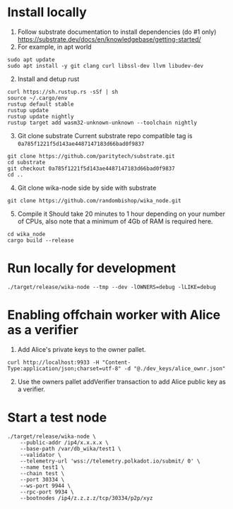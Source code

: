 # Install locally



1. Follow substrate documentation to install dependencies (do #1 only) 
https://substrate.dev/docs/en/knowledgebase/getting-started/
2. For example, in apt world
```
sudo apt update
sudo apt install -y git clang curl libssl-dev llvm libudev-dev
```

2. Install and detup rust
```
curl https://sh.rustup.rs -sSf | sh
source ~/.cargo/env
rustup default stable
rustup update
rustup update nightly
rustup target add wasm32-unknown-unknown --toolchain nightly
```

3. Git clone substrate 
Current substrate repo compatible tag is `0a785f1221f5d143ae4487147183d66bad0f9837`
```
git clone https://github.com/paritytech/substrate.git
cd substrate
git checkout 0a785f1221f5d143ae4487147183d66bad0f9837
cd ..
```

4. Git clone wika-node side by side with substrate
```
git clone https://github.com/randombishop/wika_node.git
```

5. Compile it
Should take 20 minutes to 1 hour depending on your number of CPUs, also note that a minimum of 4Gb of RAM is required here.
```
cd wika_node
cargo build --release
```


# Run locally for development
```
./target/release/wika-node --tmp --dev -lOWNERS=debug -lLIKE=debug
```

# Enabling offchain worker with Alice as a verifier
1. Add Alice's private keys to the owner pallet.
```
curl http://localhost:9933 -H "Content-Type:application/json;charset=utf-8" -d "@./dev_keys/alice_ownr.json"
```
2. Use the owners pallet addVerifier transaction to add Alice public key as a verifier.


# Start a test node
```
./target/release/wika-node \
    --public-addr /ip4/x.x.x.x \
    --base-path /var/db_wika/test1 \
    --validator \
    --telemetry-url 'wss://telemetry.polkadot.io/submit/ 0' \
    --name test1 \
    --chain test \
    --port 30334 \
    --ws-port 9944 \
    --rpc-port 9934 \
    --bootnodes /ip4/z.z.z.z/tcp/30334/p2p/xyz
```

